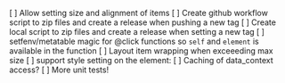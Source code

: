 [ ] Allow setting size and alignment of items
[ ] Create github workflow script to zip files and create a release when pushing a new tag
[ ] Create local script to zip files and create a release when setting a new tag
[ ] setfenv/metatable magic for @click functions so `self` and `element` is available in the function
[ ] Layout item wrapping when exceeeding max size
[ ] support style setting on the element: <Element style="border: false">
[ ] Caching of data_context access?
[ ] More unit tests!
